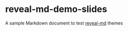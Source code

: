 # reveal-md-demo-slides
A sample Markdown document to test [reveal-md](https://github.com/webpro/reveal-md) themes
